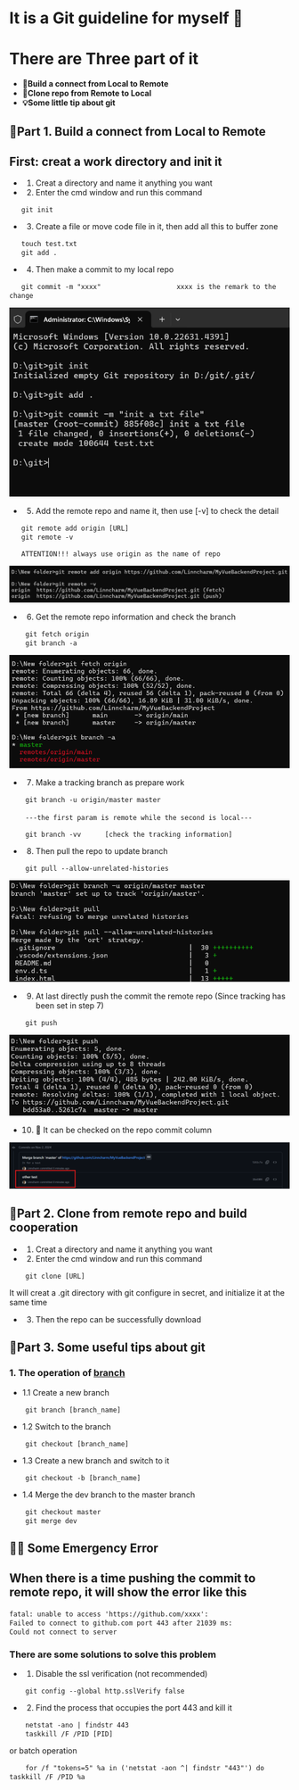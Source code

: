 # It is a Git guideline for myself 🤔

# There are **Three** part of it 
- **🔗Build a connect from Local to Remote** 
- **📖Clone repo from Remote to Local** 
- **💡Some little tip about git** 
## 🔴Part 1. Build a connect from Local to Remote
 
## First: creat a work directory and init it
- 1. Creat a directory and name it anything you want
- 2. Enter the cmd window and run this command
```shell
   git init
```
- 3. Create a file or move code file in it, then add all this to buffer zone 
```shell
   touch test.txt
   git add .
```
- 4. Then make a commit to my local repo
```shell
   git commit -m "xxxx"                   xxxx is the remark to the change 
```
![img_1.png](./png/img_1.png)
- 5. Add the remote repo and name it, then use [-v] to check the detail 
```shell
   git remote add origin [URL]
   git remote -v
```
```
   ATTENTION!!! always use origin as the name of repo
```
![img_2.png](./png/img_2.png)
- 6. Get the remote repo information and check the branch
```shell
    git fetch origin
    git branch -a
```
![img_3.png](./png/img_3.png)
- 7. Make a tracking branch as prepare work
```shell
    git branch -u origin/master master 
    
    ---the first param is remote while the second is local---
```
```shell
    git branch -vv      [check the tracking information]
```
- 8. Then pull the repo to update branch
```shell
    git pull --allow-unrelated-histories
```
![img_4.png](./png/img_4.png)
- 9. At last directly push the commit the remote repo (Since tracking has been set in step 7)
```shell
    git push
```
![img_5.png](./png/img_5.png)
- 10. 🤩 It can be checked on the repo commit column

![img_6.png](./png/img_6.png)
## 🔴Part 2. Clone from remote repo and build cooperation
- 1. Creat a directory and name it anything you want
- 2. Enter the cmd window and run this command
```shell
    git clone [URL]
```
It will creat a .git directory with git configure in secret, and initialize it at the same time
- 3. Then the repo can be successfully download
## 🔴Part 3. Some useful tips about git
### 1. The operation of <u>branch</u>
- 1.1 Create a new branch
```shell
    git branch [branch_name]
```
- 1.2 Switch to the branch
```shell
    git checkout [branch_name]
```
- 1.3 Create a new branch and switch to it
```shell
    git checkout -b [branch_name]
```
- 1.4 Merge the dev branch to the master branch
```shell
    git checkout master
    git merge dev
```

## 🔴🔴 Some Emergency Error
## When there is a time pushing the commit to remote repo, it will show the error like this
```shell
fatal: unable to access 'https://github.com/xxxx': 
Failed to connect to github.com port 443 after 21039 ms: 
Could not connect to server
```
### There are some solutions to solve this problem
- 1. Disable the ssl verification (not recommended)
```shell
    git config --global http.sslVerify false
```
- 2. Find the process that occupies the port 443 and kill it
```shell
    netstat -ano | findstr 443
    taskkill /F /PID [PID]
```
or batch operation
```shell
    for /f "tokens=5" %a in ('netstat -aon ^| findstr "443"') do taskkill /F /PID %a
```
